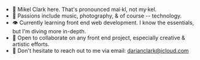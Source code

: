 - 🙂 Mikel Clark here. That's pronounced mai·kl, not my·kel.
- 🤍 Passions include music, photography, & of course -- technology.
- 👁 Currently learning front end web development. I know the essentials, but I'm diving more in-depth.
- 💪 Open to collaborate on any front end project, especially creative & artistic efforts.
- 📩 Don't hesitate to reach out to me via email: darianclark@icloud.com
<!---
mikelclark/mikelclark is a ✨ special ✨ repository because its `README.md` (this file) appears on your GitHub profile.
You can click the Preview link to take a look at your changes.
--->
